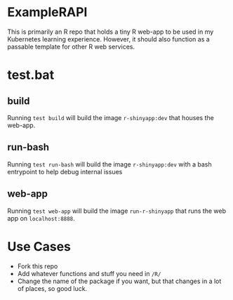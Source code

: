 # ExampleRAPI
This is primarily an R repo that holds a tiny R web-app to be used in my Kubernetes learning experience. However, it should also function as a passable template for other R web services.

# test.bat
## build
Running `test build` will build the image `r-shinyapp:dev` that houses the web-app.

## run-bash
Running `test run-bash` will build the image `r-shinyapp:dev` with a bash entrypoint to help debug internal issues

## web-app
Running `test web-app` will build the image `run-r-shinyapp` that runs the web app on `localhost:8888`. 

# Use Cases
- Fork this repo
- Add whatever functions and stuff you need in `/R/`
- Change the name of the package if you want, but that changes in a lot of places, so good luck.

